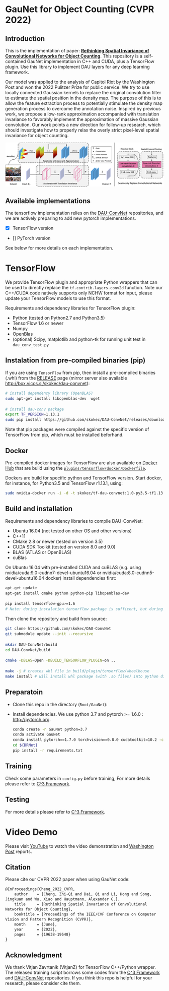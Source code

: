 # GauNet for Object Counting (CVPR 2022)
## Introduction
This is the implementation of paper: [**Rethinking Spatial Invariance of Convolutional Networks for Object Counting**](https://arxiv.org/pdf/2206.05253.pdf). This repository is a self-contained GauNet implementation in C++ and CUDA, plus a TensorFlow plugin. Use this library to implement DAU layers for any deep learning framework. 

Our model was applied to the analysis of Capitol Riot by the Washington Post and won the 2022 Pulitzer Prize for public service. We try to use locally connected Gaussian kernels to replace the original convolution filter to estimate the spatial position in the density map. The purpose of this is to allow the feature extraction process to potentially stimulate the density map generation process to overcome the annotation noise. Inspired by previous work, we propose a low-rank approximation accompanied with translation invariance to favorably implement the approximation of massive Gaussian convolution. Our work points a new direction for follow-up research, which should investigate how to properly relax the overly strict pixel-level spatial invariance for object counting.

![framework](./figures/framework.png)

## Available implementations
The tensorflow implementation relies on the [DAU-ConvNet](https://https://github.com/skokec/DAU-ConvNet) repositories, and we are actively preparing to add new pytorch implementations.
- [x] TensorFlow version
- [] PyTorch vsrsion 

See below for more details on each implementation.

# TensorFlow #
We provide TensorFlow plugin and appropriate Python wrappers that can be used to directly replace the `tf.contrib.layers.conv2d` function. Note our C++/CUDA code natively supports only NCHW format for input, please update your TensorFlow models to use this format. 

Requirements and dependency libraries for TensorFlow plugin:
 * Python (tested on Python2.7 and Python3.5)
 * TensorFlow 1.6 or newer 
 * Numpy
 * OpenBlas
 * (optional) Scipy, matplotlib and python-tk  for running unit test in `dau_conv_test.py`
 
## Instalation from pre-compiled binaries (pip)
If you are using `TensorFlow` from pip, then install a pre-compiled binaries (.whl) from the [RELEASE](https://github.com/skokec/DAU-ConvNet/releases) page (mirror server also available http://box.vicos.si/skokec/dau-convnet):

```bash
# install dependency library (OpenBLAS)
sudo apt-get install libopenblas-dev  wget

# install dau-conv package
export TF_VERSION=1.13.1
sudo pip install https://github.com/skokec/DAU-ConvNet/releases/download/v1.0/dau_conv-1.0_TF[TF_VERSION]-cp35-cp35m-manylinux1_x86_64.whl
```

Note that pip packages were compiled against the specific version of TensorFlow from pip, which must be installed beforhand.

## Docker 
Pre-compiled docker images for TensorFlow are also available on [Docker Hub](https://hub.docker.com/r/skokec/dau-convnet) that are build using the [`plugins/tensorflow/docker/Dockerfile`](https://github.com/skokec/DAU-ConvNet/blob/master/plugins/tensorflow/docker/Dockerfile). 

Dockers are build for specific python and TensorFlow version. Start docker, for instance, for Python3.5 and TensorFlow r1.13.1, using:

```bash
sudo nvidia-docker run -i -d -t skokec/tf-dau-convnet:1.0-py3.5-tf1.13.1 /bin/bash
```

## Build and installation ##
Requirements and dependency libraries to compile DAU-ConvNet:
 * Ubuntu 16.04 (not tested on other OS and other versions)
 * C++11
 * CMake 2.8 or newer (tested on version 3.5)
 * CUDA SDK Toolkit (tested on version 8.0 and 9.0)
 * BLAS (ATLAS or OpenBLAS)
 * cuBlas

On Ubuntu 16.04 with pre-installed CUDA and cuBLAS (e.g. using nvidia/cuda:9.0-cudnn7-devel-ubuntu16.04 or nvidia/cuda:8.0-cudnn5-devel-ubuntu16.04 docker) install dependencies first:

```bash
apt-get update
apt-get install cmake python python-pip libopenblas-dev
 
pip install tensorflow-gpu>=1.6
# Note: during instalation tensorflow package is sufficent, but during running the tensorflow-gpu is required.
```

Then clone the repository and build from source:
```bash
git clone https://github.com/skokec/DAU-ConvNet
git submodule update --init --recursive

mkdir DAU-ConvNet/build
cd DAU-ConvNet/build

cmake -DBLAS=Open -DBUILD_TENSORFLOW_PLUGIN=on ..

make -j # creates whl file in build/plugin/tensorflow/wheelhouse
make install # will install whl package (with .so files) into python dist-packages folder 

```

## Preparatoin 
- Clone this repo in the directory (```Root/GauNet```):
- Install dependencies. We use python 3.7 and pytorch >= 1.6.0 : http://pytorch.org.

    ```bash
    conda create -n GauNet python=3.7
    conda activate GauNet
    conda install pytorch==1.7.0 torchvision==0.8.0 cudatoolkit=10.2 -c pytorch
    cd ${DRNet}
    pip install -r requirements.txt
    ```

## Training
Check some parameters in ```config.py``` before training,
For more details please refer to [C^3 Framework](https://github.com/gjy3035/C-3-Framework).

## Testing
For more details please refer to [C^3 Framework](https://github.com/gjy3035/C-3-Framework).

# Video Demo
Please visit [YouTube](https://www.youtube.com/watch?v=WiZ51V5M0C8&ab_channel=Zhi-QiCheng) to watch the video demonstration and [Washington Post](https://www.washingtonpost.com/investigations/interactive/2021/dc-police-records-capitol-riot/) reports.

## Citation ##
Please cite our CVPR 2022 paper when using GauNet code:
```
@InProceedings{Cheng_2022_CVPR,
    author    = {Cheng, Zhi-Qi and Dai, Qi and Li, Hong and Song, Jingkuan and Wu, Xiao and Hauptmann, Alexander G.},
    title     = {Rethinking Spatial Invariance of Convolutional Networks for Object Counting},
    booktitle = {Proceedings of the IEEE/CVF Conference on Computer Vision and Pattern Recognition (CVPR)},
    month     = {June},
    year      = {2022},
    pages     = {19638-19648}
}
```

## Acknowledgment ##
We thank Vitjan Zavrtanik (VitjanZ) for TensorFlow C++/Python wrapper.
The released training script borrows some codes from the [C^3 Framework](https://github.com/gjy3035/C-3-Framework) and [DAU-ConvNet](https://https://github.com/skokec/DAU-ConvNet) repositories. If you think this repo is helpful for your research, please consider cite them. 
